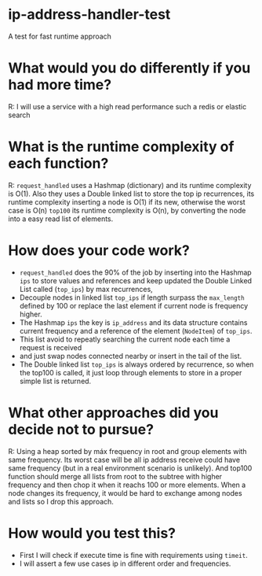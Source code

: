 # ip-address-handler-test
A test for fast runtime approach


# What would you do differently if you had more time?
R: I will use a service with a high read performance such a redis or elastic search
# What is the runtime complexity of each function?
R:
`request_handled` uses a Hashmap (dictionary) and its runtime complexity is O(1).
Also they uses a Double linked list to store the top ip recurrences, 
its runtime complexity inserting a node is O(1) if its new, otherwise the worst case is O(n)
`top100` its runtime complexity is O(n), by converting the node into a easy read list of elements.


# How does your code work?
- `request_handled` does the 90% of the job by inserting into the Hashmap `ips` to store values and references 
and keep updated the Double Linked List called (`top_ips`) by max recurrences, 
- Decouple nodes in linked list `top_ips` if length surpass the `max_length` defined by 100 
or replace the last element if current node is frequency higher.
- The Hashmap `ips` the key is `ip_address` and its data structure contains current frequency and 
a reference of the element (`NodeItem`) of `top_ips`. 
- This list avoid to repeatly searching the current node each time a request is received 
- and just swap nodes connected nearby or insert in the tail of the list.
- The Double linked list `top_ips` is always ordered by recurrence, so when the top100 is called, 
it just loop through elements to store in a proper simple list is returned.
# What other approaches did you decide not to pursue?
R: Using a heap sorted by máx frequency in root and group elements with same frequency.
Its worst case will be all ip address receive could have same frequency
(but in a real environment scenario is unlikely).
And top100 function should merge all lists from root to the subtree with higher frequency 
and then chop it when it reachs 100 or more elements.
When a node changes its frequency, it would be hard to exchange among nodes and lists so I drop this approach.
# How would you test this?
- First I will check if execute time is fine with requirements using `timeit`.
- I will assert a few use cases ip in different order and frequencies.